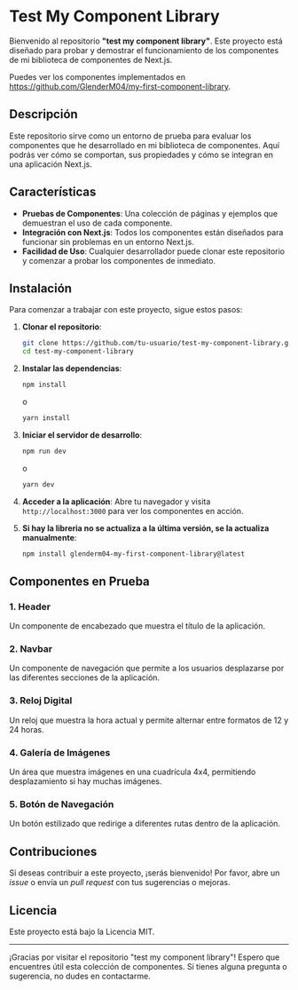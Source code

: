 # Test My Component Library

Bienvenido al repositorio **"test my component library"**. Este proyecto está diseñado para probar y demostrar el funcionamiento de los componentes de mi biblioteca de componentes de Next.js.

Puedes ver los componentes implementados en https://github.com/GlenderM04/my-first-component-library.

## Descripción

Este repositorio sirve como un entorno de prueba para evaluar los componentes que he desarrollado en mi biblioteca de componentes. Aquí podrás ver cómo se comportan, sus propiedades y cómo se integran en una aplicación Next.js.

## Características

- **Pruebas de Componentes**: Una colección de páginas y ejemplos que demuestran el uso de cada componente.
- **Integración con Next.js**: Todos los componentes están diseñados para funcionar sin problemas en un entorno Next.js.
- **Facilidad de Uso**: Cualquier desarrollador puede clonar este repositorio y comenzar a probar los componentes de inmediato.

## Instalación

Para comenzar a trabajar con este proyecto, sigue estos pasos:

1. **Clonar el repositorio**:

   ```bash
   git clone https://github.com/tu-usuario/test-my-component-library.git
   cd test-my-component-library
   ```

2. **Instalar las dependencias**:

   ```bash
   npm install
   ```

   o

   ```bash
   yarn install
   ```

3. **Iniciar el servidor de desarrollo**:

   ```bash
   npm run dev
   ```

   o

   ```bash
   yarn dev
   ```

4. **Acceder a la aplicación**: Abre tu navegador y visita `http://localhost:3000` para ver los componentes en acción.

5. **Si hay la libreria no se actualiza a la última versión, se la actualiza manualmente**:

   ```bash
   npm install glenderm04-my-first-component-library@latest
   ```

## Componentes en Prueba

### 1. Header

Un componente de encabezado que muestra el título de la aplicación.

### 2. Navbar

Un componente de navegación que permite a los usuarios desplazarse por las diferentes secciones de la aplicación.

### 3. Reloj Digital

Un reloj que muestra la hora actual y permite alternar entre formatos de 12 y 24 horas.

### 4. Galería de Imágenes

Un área que muestra imágenes en una cuadrícula 4x4, permitiendo desplazamiento si hay muchas imágenes.

### 5. Botón de Navegación

Un botón estilizado que redirige a diferentes rutas dentro de la aplicación.

## Contribuciones

Si deseas contribuir a este proyecto, ¡serás bienvenido! Por favor, abre un _issue_ o envía un _pull request_ con tus sugerencias o mejoras.

## Licencia

Este proyecto está bajo la Licencia MIT.

---

¡Gracias por visitar el repositorio "test my component library"! Espero que encuentres útil esta colección de componentes. Si tienes alguna pregunta o sugerencia, no dudes en contactarme.

